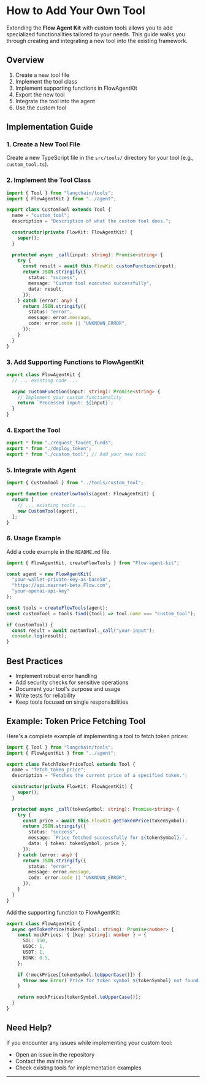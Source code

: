 # How to Add Your Own Tool

Extending the **Flow Agent Kit** with custom tools allows you to add specialized functionalities tailored to your needs. This guide walks you through creating and integrating a new tool into the existing framework.

## Overview

1. Create a new tool file
2. Implement the tool class
3. Implement supporting functions in FlowAgentKit
4. Export the new tool
5. Integrate the tool into the agent
6. Use the custom tool

## Implementation Guide

### 1. Create a New Tool File

Create a new TypeScript file in the `src/tools/` directory for your tool (e.g., `custom_tool.ts`).

### 2. Implement the Tool Class

```typescript:src/langchain/index.ts
import { Tool } from "langchain/tools";
import { FlowAgentKit } from "../agent";

export class CustomTool extends Tool {
  name = "custom_tool";
  description = "Description of what the custom tool does.";

  constructor(private FlowKit: FlowAgentKit) {
    super();
  }

  protected async _call(input: string): Promise<string> {
    try {
      const result = await this.FlowKit.customFunction(input);
      return JSON.stringify({
        status: "success",
        message: "Custom tool executed successfully",
        data: result,
      });
    } catch (error: any) {
      return JSON.stringify({
        status: "error",
        message: error.message,
        code: error.code || "UNKNOWN_ERROR",
      });
    }
  }
}
```

### 3. Add Supporting Functions to FlowAgentKit

```typescript:src/agent/index.ts
export class FlowAgentKit {
  // ... existing code ...

  async customFunction(input: string): Promise<string> {
    // Implement your custom functionality
    return `Processed input: ${input}`;
  }
}
```

### 4. Export the Tool

```typescript:src/tools/index.ts
export * from "./request_faucet_funds";
export * from "./deploy_token";
export * from "./custom_tool"; // Add your new tool
```

### 5. Integrate with Agent

```typescript:src/langchain/index.ts
import { CustomTool } from "../tools/custom_tool";

export function createFlowTools(agent: FlowAgentKit) {
  return [
    // ... existing tools ...
    new CustomTool(agent),
  ];
}
```

### 6. Usage Example

Add a code example in the `README.md` file.

```typescript
import { FlowAgentKit, createFlowTools } from "Flow-agent-kit";

const agent = new FlowAgentKit(
  "your-wallet-private-key-as-base58",
  "https://api.mainnet-beta.Flow.com",
  "your-openai-api-key"
);

const tools = createFlowTools(agent);
const customTool = tools.find((tool) => tool.name === "custom_tool");

if (customTool) {
  const result = await customTool._call("your-input");
  console.log(result);
}
```

## Best Practices

- Implement robust error handling
- Add security checks for sensitive operations
- Document your tool's purpose and usage
- Write tests for reliability
- Keep tools focused on single responsibilities

## Example: Token Price Fetching Tool

Here's a complete example of implementing a tool to fetch token prices:

```typescript:src/tools/fetch_token_price.ts
import { Tool } from "langchain/tools";
import { FlowAgentKit } from "../agent";

export class FetchTokenPriceTool extends Tool {
  name = "fetch_token_price";
  description = "Fetches the current price of a specified token.";

  constructor(private FlowKit: FlowAgentKit) {
    super();
  }

  protected async _call(tokenSymbol: string): Promise<string> {
    try {
      const price = await this.FlowKit.getTokenPrice(tokenSymbol);
      return JSON.stringify({
        status: "success",
        message: `Price fetched successfully for ${tokenSymbol}.`,
        data: { token: tokenSymbol, price },
      });
    } catch (error: any) {
      return JSON.stringify({
        status: "error",
        message: error.message,
        code: error.code || "UNKNOWN_ERROR",
      });
    }
  }
}
```

Add the supporting function to FlowAgentKit:

```typescript:src/agent/index.ts
export class FlowAgentKit {
  async getTokenPrice(tokenSymbol: string): Promise<number> {
    const mockPrices: { [key: string]: number } = {
      SOL: 150,
      USDC: 1,
      USDT: 1,
      BONK: 0.5,
    };

    if (!mockPrices[tokenSymbol.toUpperCase()]) {
      throw new Error(`Price for token symbol ${tokenSymbol} not found.`);
    }

    return mockPrices[tokenSymbol.toUpperCase()];
  }
}
```

## Need Help?

If you encounter any issues while implementing your custom tool:

- Open an issue in the repository
- Contact the maintainer
- Check existing tools for implementation examples

---
